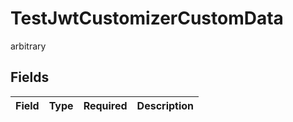 # TestJwtCustomizerCustomData

arbitrary


## Fields

| Field       | Type        | Required    | Description |
| ----------- | ----------- | ----------- | ----------- |